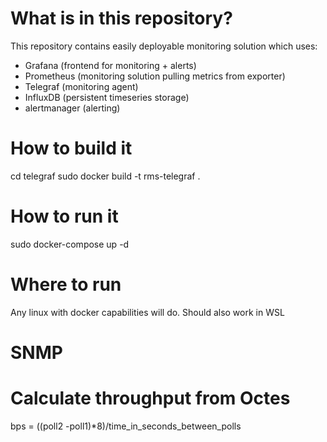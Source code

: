 # What is in this repository?

This repository contains easily deployable monitoring solution which uses:
 - Grafana (frontend for monitoring + alerts)
 - Prometheus (monitoring solution pulling metrics from exporter)
 - Telegraf (monitoring agent)
 - InfluxDB (persistent timeseries storage)
 - alertmanager (alerting)


# How to build it
cd telegraf
sudo docker build -t rms-telegraf .

# How to run it
sudo docker-compose up -d

# Where to run
Any linux with docker capabilities will do.
Should also work in WSL

# SNMP
# Calculate throughput from Octes
bps = ((poll2 -poll1)*8)/time_in_seconds_between_polls